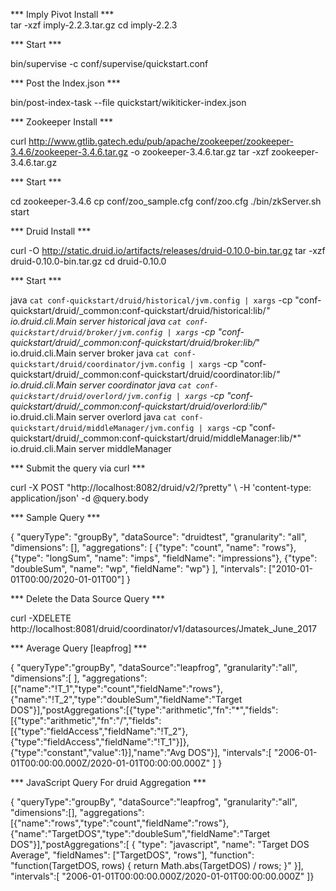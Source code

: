 ﻿ *** Imply Pivot Install   ***       
tar -xzf imply-2.2.3.tar.gz
cd imply-2.2.3

 *** Start *** 

bin/supervise -c conf/supervise/quickstart.conf

 *** Post the Index.json *** 

bin/post-index-task --file quickstart/wikiticker-index.json


 *** Zookeeper Install  *** 

curl http://www.gtlib.gatech.edu/pub/apache/zookeeper/zookeeper-3.4.6/zookeeper-3.4.6.tar.gz -o zookeeper-3.4.6.tar.gz
tar -xzf zookeeper-3.4.6.tar.gz

 *** Start *** 

cd zookeeper-3.4.6
cp conf/zoo_sample.cfg conf/zoo.cfg
./bin/zkServer.sh start


 *** Druid Install *** 

curl -O http://static.druid.io/artifacts/releases/druid-0.10.0-bin.tar.gz
tar -xzf druid-0.10.0-bin.tar.gz
cd druid-0.10.0

 *** Start *** 

java `cat conf-quickstart/druid/historical/jvm.config | xargs` -cp "conf-quickstart/druid/_common:conf-quickstart/druid/historical:lib/*" io.druid.cli.Main server historical
java `cat conf-quickstart/druid/broker/jvm.config | xargs` -cp "conf-quickstart/druid/_common:conf-quickstart/druid/broker:lib/*" io.druid.cli.Main server broker
java `cat conf-quickstart/druid/coordinator/jvm.config | xargs` -cp "conf-quickstart/druid/_common:conf-quickstart/druid/coordinator:lib/*" io.druid.cli.Main server coordinator
java `cat conf-quickstart/druid/overlord/jvm.config | xargs` -cp "conf-quickstart/druid/_common:conf-quickstart/druid/overlord:lib/*" io.druid.cli.Main server overlord
java `cat conf-quickstart/druid/middleManager/jvm.config | xargs` -cp "conf-quickstart/druid/_common:conf-quickstart/druid/middleManager:lib/*" io.druid.cli.Main server middleManager


 *** Submit the query via curl *** 

curl -X POST "http://localhost:8082/druid/v2/?pretty" \ -H 'content-type: application/json' -d @query.body


 *** Sample Query *** 

{
    "queryType": "groupBy",
    "dataSource": "druidtest",
    "granularity": "all",
    "dimensions": [],
    "aggregations": [
        {"type": "count", "name": "rows"},
        {"type": "longSum", "name": "imps", "fieldName": "impressions"},
        {"type": "doubleSum", "name": "wp", "fieldName": "wp"}
    ],
    "intervals": ["2010-01-01T00:00/2020-01-01T00"]
}


 *** Delete the Data Source  Query *** 


curl -XDELETE http://localhost:8081/druid/coordinator/v1/datasources/Jmatek_June_2017


 *** Average Query [leapfrog] *** 


{
   "queryType":"groupBy",
   "dataSource":"leapfrog",
   "granularity":"all",
   "dimensions":[ ],   "aggregations":[{"name":"!T_1","type":"count","fieldName":"rows"},{"name":"!T_2","type":"doubleSum","fieldName":"Target DOS"}],"postAggregations":[{"type":"arithmetic","fn":"*","fields":[{"type":"arithmetic","fn":"/","fields":[{"type":"fieldAccess","fieldName":"!T_2"},{"type":"fieldAccess","fieldName":"!T_1"}]},{"type":"constant","value":1}],"name":"Avg DOS"}],
   "intervals":[
      "2006-01-01T00:00:00.000Z/2020-01-01T00:00:00.000Z"
   ]
}


 *** JavaScript Query For druid Aggregation *** 

{
   "queryType":"groupBy",
   "dataSource":"leapfrog",
   "granularity":"all",
   "dimensions":[],
   "aggregations":[{"name":"rows","type":"count","fieldName":"rows"},
{"name":"TargetDOS","type":"doubleSum","fieldName":"Target DOS"}],"postAggregations":[
{
  "type": "javascript",
  "name": "Target DOS Average",
  "fieldNames": ["TargetDOS", "rows"],
  "function": "function(TargetDOS, rows) { return Math.abs(TargetDOS) / rows; }"
}],   "intervals":[ "2006-01-01T00:00:00.000Z/2020-01-01T00:00:00.000Z"  ]}
